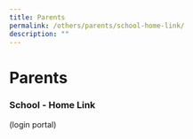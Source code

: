 ```yaml
---
title: Parents
permalink: /others/parents/school-home-link/
description: ""
---
```


# **Parents**

### School - Home Link

(login portal)